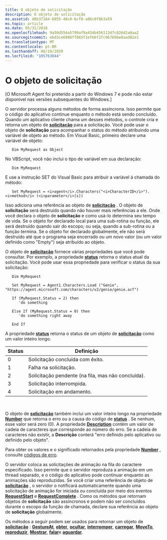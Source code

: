 ```yaml
---
title: O objeto de solicitação
description: O objeto de solicitação
ms.assetid: d8b37164-6855-48c0-bcf8-a86c0f8b3a59
ms.topic: article
ms.date: 05/31/2018
ms.openlocfilehash: 9a50d554a5799af9a434b456113d7c826d2a0aa2
ms.sourcegitcommit: ebd3ce6908ff865f1ef66f2fc96769be0aad82e1
ms.translationtype: MT
ms.contentlocale: pt-BR
ms.lasthandoff: 08/19/2020
ms.locfileid: "105763044"
---
```

# <a name="the-request-object"></a>O objeto de solicitação

\[O Microsoft Agent foi preterido a partir do Windows 7 e pode não estar disponível nas versões subsequentes do Windows.\]

O servidor processa alguns métodos de forma assíncrona. Isso permite que o código do aplicativo continue enquanto o método está sendo concluído. Quando um aplicativo cliente chama um desses métodos, o controle cria e retorna um objeto de [**solicitação**](/windows/desktop/lwef/the-request-object) para a solicitação. Você pode usar o objeto de **solicitação** para acompanhar o status do método atribuindo uma variável de objeto ao método. Em Visual Basic, primeiro declare uma variável de objeto:


```
   Dim MyRequest as Object
```



No VBScript, você não inclui o tipo de variável em sua declaração:


```
   Dim MyRequest
```



E use a instrução SET do Visual Basic para atribuir a variável à chamada do método:


```
   Set MyRequest = <i>agent</i>.Characters("<i>CharacterID</i>").<i>method</i> (<i>parameter</i>[s])
```



Isso adiciona uma referência ao objeto de [**solicitação**](/windows/desktop/lwef/the-request-object) . O objeto de **solicitação** será destruído quando não houver mais referências a ele. Onde você declara o objeto de **solicitação** e como usá-lo determina seu tempo de vida. Se o objeto for declarado local para uma sub-rotina ou função, ele será destruído quando sair do escopo; ou seja, quando a sub-rotina ou a função termina. Se o objeto for declarado globalmente, ele não será destruído até que o programa seja encerrado ou um novo valor (ou um valor definido como "Empty") seja atribuído ao objeto.

O objeto de [**solicitação**](/windows/desktop/lwef/the-request-object) fornece várias propriedades que você pode consultar. Por exemplo, a propriedade [**status**](status-property.md) retorna o status atual da solicitação. Você pode usar essa propriedade para verificar o status da sua solicitação:


```
   Dim MyRequest
   
   Set MyRequest = Agent1.Characters.Load ("Genie", "https://agent.microsoft.com/characters/v2/genie/genie.acf")

   If (MyRequest.Status = 2) then
      'do something

   Else If (MyRequest.Status = 0) then
      'do something right away

   End If
```



A propriedade [**status**](status-property.md) retorna o status de um objeto de [**solicitação**](/windows/desktop/lwef/the-request-object) como um valor inteiro longo.



| Status | Definição                                        |
|--------|---------------------------------------------------|
| 0      | Solicitação concluída com êxito.                   |
| 1      | Falha na solicitação.                                   |
| 2      | Solicitação pendente (na fila, mas não concluída). |
| 3      | Solicitação interrompida.                              |
| 4      | Solicitação em andamento.                              |



 

O objeto de [**solicitação**](/windows/desktop/lwef/the-request-object) também inclui um valor inteiro longo na propriedade [**Number**](https://www.bing.com/search?q=**Number**) que retorna o erro ou a causa do código de [**status**](status-property.md) . Se nenhum, esse valor será zero (0). A propriedade [**Description**](description-property.md) contém um valor de cadeia de caracteres que corresponde ao número do erro. Se a cadeia de caracteres não existir, a **Descrição** conterá "erro definido pelo aplicativo ou definido pelo objeto".

Para obter os valores e o significado retornados pela propriedade [**Number**](https://www.bing.com/search?q=**Number**) , consulte [códigos de erro](microsoft-agent-error-codes.md).

O servidor coloca as solicitações de animação na fila do caractere especificado. Isso permite que o servidor reproduza a animação em um thread separado, e o código do aplicativo pode continuar enquanto as animações são reproduzidas. Se você criar uma referência de objeto de [**solicitação**](/windows/desktop/lwef/the-request-object) , o servidor o notificará automaticamente quando uma solicitação de animação for iniciada ou concluída por meio dos eventos [**RequestStart**](https://www.bing.com/search?q=**RequestStart**) e [**RequestComplete**](https://www.bing.com/search?q=**RequestComplete**) . Como os métodos que retornam objetos de **solicitação** são assíncronos e podem não ser concluídos durante o escopo da função de chamada, declare sua referência ao objeto de **solicitação** globalmente.

Os métodos a seguir podem ser usados para retornar um objeto de [**solicitação**](/windows/desktop/lwef/the-request-object) : [**GestureAt**](gestureat-method.md), [**obter**](get-method.md), [**ocultar**](hide-method.md), [**interromper**](interrupt-method.md), [**carregar**](load-method.md), [**MoveTo**](moveto-method.md), [**reproduzir**](play-method.md), [**Mostrar**](show-method.md), [**falar**](speak-method.md)e [**aguardar**](https://www.bing.com/search?q=**Wait**).

 

 